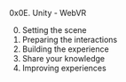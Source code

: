 0x0E. Unity - WebVR

0. Setting the scene
1. Preparing the interactions
2. Building the experience
3. Share your knowledge
4. Improving experiences